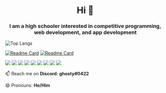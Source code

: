 <h1 align="center">Hi 👋</h1>

<h3 align="center"> I am a high schooler interested in competitive programming, web development, and app development </h3>

![Top Langs](https://github-readme-stats.vercel.app/api/top-langs/?username=TheNitpickyCloud&layout=compact)

[![Readme Card](https://github-readme-stats.vercel.app/api/pin/?username=TheNitpickyCloud&repo=tmsite)](https://github.com/TheNitpickyCloud/tmsite)
[![Readme Card](https://github-readme-stats.vercel.app/api/pin/?username=TheNitpickyCloud&repo=dino-game-pygame)](https://github.com/TheNitpickyCloud/dino-game-pygame)
  
![](https://img.shields.io/badge/Code-VueJS-informational?style=flat&logo=Vue.js) ![](https://img.shields.io/badge/Code-React-informational?style=flat&logo=React)
![](https://img.shields.io/badge/Code-Python-informational?style=flat&logo=Python) ![](https://img.shields.io/badge/Code-HTML-informational?style=flat&logo=HTML5)
![](https://img.shields.io/badge/Code-CSS-formational?style=flat&logo=CSS3) ![](https://img.shields.io/badge/Code-Javascript-formational?style=flat&logo=JavaScript)
![](https://img.shields.io/badge/Code-C++-formational?style=flat&logo=C++) ![](https://img.shields.io/badge/Code-Unity-formational?style=flat&logo=Unity) ![](https://img.shields.io/badge/Cloud-Firebase-formational?style=flat&logo=Firebase)
  
📫 Reach me on **Discord**: **ghosty#0422**

😄 Pronouns: **He/Him**
          
<!--
**TheNitpickyCloud/TheNitpickyCloud** is a ✨ _special_ ✨ repository because its `README.md` (this file) appears on your GitHub profile.

Here are some ideas to get you started:

- 🔭 I’m currently working on ...
- 🌱 I’m currently learning ...
- 👯 I’m looking to collaborate on ...
- 🤔 I’m looking for help with ...
- 💬 Ask me about ...
- 📫 How to reach me: ...
- 😄 Pronouns: ...
- ⚡ Fun fact: ...
-->
